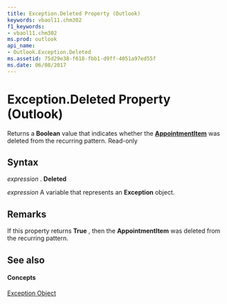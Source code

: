 ```yaml
---
title: Exception.Deleted Property (Outlook)
keywords: vbaol11.chm302
f1_keywords:
- vbaol11.chm302
ms.prod: outlook
api_name:
- Outlook.Exception.Deleted
ms.assetid: 75d29e38-f618-fbb1-d9ff-4051a97ed55f
ms.date: 06/08/2017
---
```



# Exception.Deleted Property (Outlook)

Returns a **Boolean** value that indicates whether the **[AppointmentItem](appointmentitem-object-outlook.md)** was deleted from the recurring pattern. Read-only


## Syntax

 _expression_ . **Deleted**

 _expression_ A variable that represents an **Exception** object.


## Remarks

If this property returns **True** , then the **AppointmentItem** was deleted from the recurring pattern.


## See also


#### Concepts


[Exception Object](exception-object-outlook.md)

